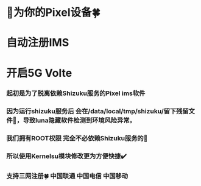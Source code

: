 # 🌈为你的Pixel设备🍀

# 自动注册IMS

# 开启5G Volte 

### 起初是为了脱离依赖Shizuku服务的Pixel ims软件

### 因为运行shizuku服务后 会在/data/local/tmp/shizuku/留下残留文件📄，导致luna隐藏软件检测到环境风险异常。

### 我们拥有ROOT权限 完全不必依赖Shizuku服务的🤡

### 所以使用Kernelsu模块修改更为方便快捷✔️

### 支持三网注册🍀 中国联通 中国电信 中国移动
